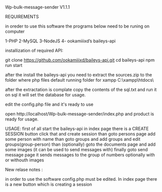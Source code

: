 Wp-bulk-message-sender V1.1.1


REQUIREMENTS

in oreder to use this software the programs below need to be runing on computer

1-PHP
2-MySQL
3-NodeJS
4- ookamiiixd’s baileys-api



installization of required API:

git clone https://github.com/ookamiiixd/baileys-api.git
cd baileys-api
npm run start

after the install the baileys-api you need to extract the sources.zip to the folder where php files default running folder for xampp C:\xampp\htdocs\

after the extractation is complate copy the contents of the sql.txt and run it on sql it will set the database for usage.

edit the config.php file and it's ready to use

open http://localhost/Wp-bulk-message-sender/index.php and product is ready for usage.

USAGE:
first of all start the baileys-api
in index page there is a CREATE SESSION button click that and create session
than goto persons page add some person with name than goto groups and add groups and edit groups(group-person)
than (optionally) goto the documents page and add some images (it can be used to send messages with)
finally goto send message page it sends messages to the group of numbers optionally with or withouth images

New relase notes :

in order to use the software config.php must be edited.
In index page there is a new button which is creating a session
